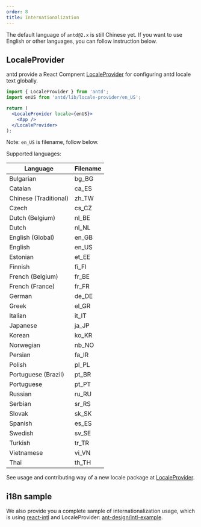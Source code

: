 ```yaml
---
order: 8
title: Internationalization
---
```


The default language of `antd@2.x` is still Chinese yet.
If you want to use English or other languages, you can follow instruction below.

## LocaleProvider

antd provide a React Compnent [LocaleProvider](/components/locale-provider) for configuring antd locale text globally.

```jsx
import { LocaleProvider } from 'antd';
import enUS from 'antd/lib/locale-provider/en_US';

return (
  <LocaleProvider locale={enUS}>
    <App />
  </LocaleProvider>
);
```

Note: `en_US` is filename, follow below.

Supported languages:

|Language|Filename|
|---|---|
|Bulgarian|bg_BG|
|Catalan|ca_ES|
|Chinese (Traditional)|zh_TW|
|Czech|cs_CZ|
|Dutch (Belgium)|nl_BE|
|Dutch|nl_NL|
|English (Global)|en_GB|
|English|en_US|
|Estonian|et_EE|
|Finnish|fi_FI|
|French (Belgium)|fr_BE|
|French (France)|fr_FR|
|German|de_DE|
|Greek|el_GR|
|Italian|it_IT|
|Japanese|ja_JP|
|Korean|ko_KR|
|Norwegian|nb_NO|
|Persian|fa_IR|
|Polish|pl_PL|
|Portuguese (Brazil)|pt_BR|
|Portuguese|pt_PT|
|Russian|ru_RU|
|Serbian|sr_RS|
|Slovak|sk_SK|
|Spanish|es_ES|
|Swedish|sv_SE|
|Turkish|tr_TR|
|Vietnamese|vi_VN|
|Thai|th_TH|

See usage and contributing way of a new locale package at [LocaleProvider](/components/locale-provider).

## i18n sample

We also provide you a complete sample of internationalization usage, which is using [react-intl](https://github.com/yahoo/react-intl) and LocaleProvider: [ant-design/intl-example](https://github.com/ant-design/intl-example).

